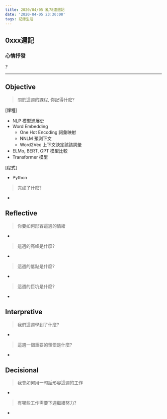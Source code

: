 ```yaml
---
title: 2020/04/05 亂78遭週記
date: '2020-04-05 23:30:00'
tags: 記錄生活
---
```

## **0xxx週記**

### 心情抒發
*?*

---
<!-- more -->
## **Objective**

> 關於這週的課程, 你記得什麼?

[課程]
- NLP 模型進展史
- Word Embedding
    - One Hot Encoding 詞彙映射
    - NNLM 預測下文
    - Word2Vec 上下文決定該該詞彙
- ELMo, BERT, GPT 模型比較
- Transformer 模型

[程式]
- Python

> 完成了什麼?

-


## **Reflective**

> 你要如何形容這週的情緒

*

> 這週的高峰是什麼?

*

> 這週的低點是什麼?

*

> 這週的巨坑是什麼?

*

## **Interpretive**

> 我們這週學到了什麼?

-

> 這週一個重要的領悟是什麼?

*

## **Decisional**

> 我會如何用一句話形容這週的工作

*

> 有哪些工作需要下週繼續努力?

-

